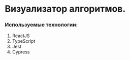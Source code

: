 # Визуализатор алгоритмов. 

### Используемые технологии:
1. ReactJS
2. TypeScript
3. Jest
4. Cypress
